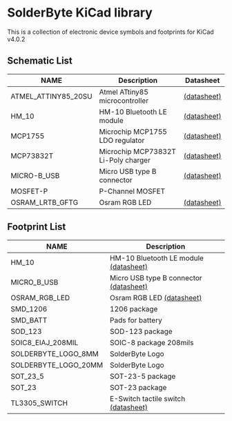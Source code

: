 # SolderByte KiCad library

This is a collection of electronic device symbols and footprints for KiCad v4.0.2

## Schematic List

| NAME  | Description | Datasheet |
| --- | --- | --- |
| ATMEL_ATTINY85_20SU | Atmel ATtiny85 microcontroller | [(datasheet)](https://github.com/SolderByte/solderbyte-kicad/releases/download/0.0.0/ATMEL_ATTINY85.pdf) |
| HM_10 | HM-10 Bluetooth LE module  | [(datasheet)](https://github.com/SolderByte/solderbyte-kicad/releases/download/0.0.0/HM-10.pdf) |
| MCP1755 | Microchip MCP1755 LDO regulator | [(datasheet)](https://github.com/SolderByte/solderbyte-kicad/releases/download/0.0.0/MICROCHIP_MCP1755.pdf) |
| MCP73832T | Microchip MCP73832T Li-Poly charger | [(datasheet)](https://github.com/SolderByte/solderbyte-kicad/releases/download/0.0.0/MICROCHIP_MCP73831.pdf) |
| MICRO-B_USB | Micro USB type B connector | [ (datasheet)](https://github.com/SolderByte/solderbyte-kicad/releases/download/0.0.0/AMPHENOL_FCI_MICRO_B_USB.pdf) |
| MOSFET-P | P-Channel MOSFET |  |
| OSRAM_LRTB_GFTG | Osram RGB LED | [(datasheet)](https://github.com/SolderByte/solderbyte-kicad/releases/download/0.0.0/OSRAM_LRTB_GFTG.pdf) |

## Footprint List

| NAME  | Description
| --- | --- |
| HM_10  | HM-10 Bluetooth LE module [(datasheet)](https://github.com/SolderByte/solderbyte-kicad/releases/download/0.0.0/HM-10.pdf) |
| MICRO_B_USB  | Micro USB type B connector [(datasheet)](https://github.com/SolderByte/solderbyte-kicad/releases/download/0.0.0/AMPHENOL_FCI_MICRO_B_USB.pdf) |
| OSRAM_RGB_LED | Osram RGB LED [(datasheet)](https://github.com/SolderByte/solderbyte-kicad/releases/download/0.0.0/OSRAM_LRTB_GFTG.pdf) |
| SMD_1206 | 1206 package |
| SMD_BATT | Pads for battery |
| SOD_123 | SOD-123 package|
| SOIC8_EIAJ_208MIL | SOIC-8 package 208mils |
| SOLDERBYTE_LOGO_8MM | SolderByte Logo |
| SOLDERBYTE_LOGO_20MM | SolderByte Logo |
| SOT_23_5 | SOT-23-5 package |
| SOT_23 | SOT-23 package |
| TL3305_SWITCH | E-Switch tactile switch [(datasheet)](https://github.com/SolderByte/solderbyte-kicad/releases/download/0.0.0/ESWITCH_TL3305.pdf) |
